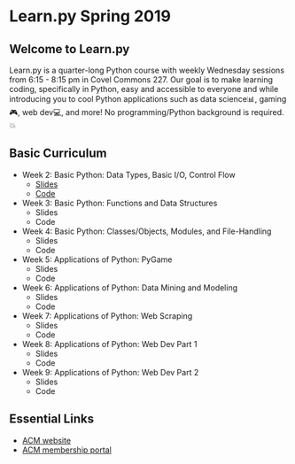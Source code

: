 # Learn.<span>py Spring 2019
## Welcome to Learn.<span>py

Learn.<span>py is a quarter-long Python course with weekly Wednesday sessions from 6:15 - 8:15 pm 
in Covel Commons 227. Our goal is to make learning coding, specifically in Python, easy and 
accessible to everyone and while introducing you to cool Python applications such as data 
science📊, gaming🎮, web dev💻, and more! No programming/Python background is required.💥

## Basic Curriculum

- Week 2: Basic Python: Data Types, Basic I/O, Control Flow
  - [Slides](https://docs.google.com/presentation/d/1QL9HWVsbet-K4SjYrLOfZzxxBCX5prgvYzo5F2Ruios/edit?usp=sharing)
  - [Code](https://github.com/uclaacm/learn.py-s19/tree/master/session-1-basics-of-python)
- Week 3: Basic Python: Functions and Data Structures
  - Slides
  - Code
- Week 4: Basic Python: Classes/Objects, Modules, and File-Handling
  - Slides
  - Code
- Week 5: Applications of Python: PyGame
  - Slides
  - Code
- Week 6: Applications of Python: Data Mining and Modeling
  - Slides
  - Code
- Week 7: Applications of Python: Web Scraping
  - Slides
  - Code
- Week 8: Applications of Python: Web Dev Part 1
  - Slides
  - Code
- Week 9: Applications of Python: Web Dev Part 2
  - Slides
  - Code

## Essential Links
- [ACM website](http://www.uclaacm.com/)
- [ACM membership portal](https://members.uclaacm.com/events)